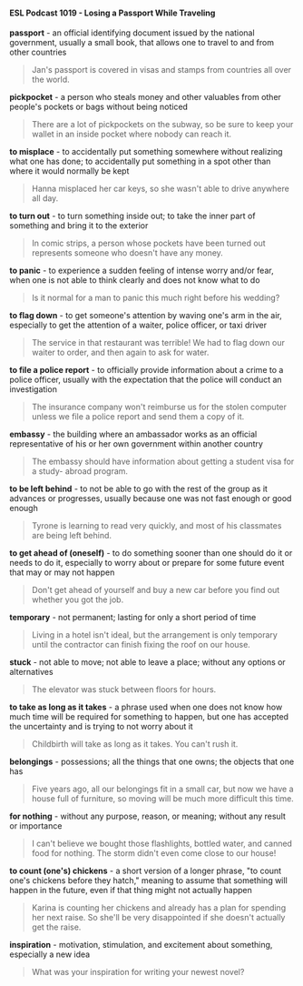 #### ESL Podcast 1019 - Losing a Passport While Traveling

**passport** - an official identifying document issued by the national government,
usually a small book, that allows one to travel to and from other countries

> Jan's passport is covered in visas and stamps from countries all over the world.

**pickpocket** - a person who steals money and other valuables from other
people's pockets or bags without being noticed

> There are a lot of pickpockets on the subway, so be sure to keep your wallet in
an inside pocket where nobody can reach it.

**to misplace** - to accidentally put something somewhere without realizing what
one has done; to accidentally put something in a spot other than where it would
normally be kept

> Hanna misplaced her car keys, so she wasn't able to drive anywhere all day.

**to turn out** - to turn something inside out; to take the inner part of something
and bring it to the exterior

> In comic strips, a person whose pockets have been turned out represents
someone who doesn't have any money.

**to panic** - to experience a sudden feeling of intense worry and/or fear, when one
is not able to think clearly and does not know what to do

> Is it normal for a man to panic this much right before his wedding?

**to flag down** - to get someone's attention by waving one's arm in the air,
especially to get the attention of a waiter, police officer, or taxi driver

> The service in that restaurant was terrible! We had to flag down our waiter to
order, and then again to ask for water.

**to file a police report** - to officially provide information about a crime to a police
officer, usually with the expectation that the police will conduct an investigation

> The insurance company won't reimburse us for the stolen computer unless we
file a police report and send them a copy of it.

**embassy** - the building where an ambassador works as an official
representative of his or her own government within another country

> The embassy should have information about getting a student visa for a study-
abroad program.

**to be left behind** - to not be able to go with the rest of the group as it advances
or progresses, usually because one was not fast enough or good enough

> Tyrone is learning to read very quickly, and most of his classmates are being
left behind.

**to get ahead of (oneself)** - to do something sooner than one should do it or
needs to do it, especially to worry about or prepare for some future event that
may or may not happen

> Don't get ahead of yourself and buy a new car before you find out whether you
got the job.

**temporary** - not permanent; lasting for only a short period of time

> Living in a hotel isn't ideal, but the arrangement is only temporary until the
contractor can finish fixing the roof on our house.

**stuck** - not able to move; not able to leave a place; without any options or
alternatives

> The elevator was stuck between floors for hours.

**to take as long as it takes** - a phrase used when one does not know how much
time will be required for something to happen, but one has accepted the
uncertainty and is trying to not worry about it

> Childbirth will take as long as it takes. You can't rush it.

**belongings** - possessions; all the things that one owns; the objects that one has

> Five years ago, all our belongings fit in a small car, but now we have a house
full of furniture, so moving will be much more difficult this time.

**for nothing** - without any purpose, reason, or meaning; without any result or
importance

> I can't believe we bought those flashlights, bottled water, and canned food for
nothing. The storm didn't even come close to our house!

**to count (one's) chickens** - a short version of a longer phrase, "to count one's
chickens before they hatch," meaning to assume that something will happen in
the future, even if that thing might not actually happen

> Karina is counting her chickens and already has a plan for spending her next
raise. So she'll be very disappointed if she doesn't actually get the raise.

**inspiration** - motivation, stimulation, and excitement about something,
especially a new idea

> What was your inspiration for writing your newest novel?


